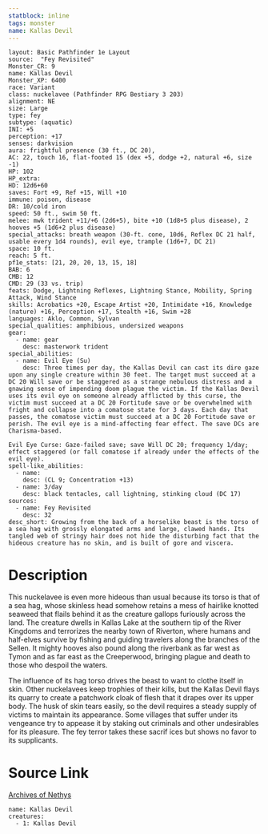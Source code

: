 ```yaml
---
statblock: inline
tags: monster
name: Kallas Devil
---
```

```statblock
layout: Basic Pathfinder 1e Layout
source:  "Fey Revisited"
Monster_CR: 9
name: Kallas Devil
Monster_XP: 6400
race: Variant
class: nuckelavee (Pathfinder RPG Bestiary 3 203)
alignment: NE
size: Large
type: fey
subtype: (aquatic)
INI: +5
perception: +17
senses: darkvision
aura: frightful presence (30 ft., DC 20),
AC: 22, touch 16, flat-footed 15 (dex +5, dodge +2, natural +6, size -1)
HP: 102
HP_extra: 
HD: 12d6+60
saves: Fort +9, Ref +15, Will +10
immune: poison, disease
DR: 10/cold iron
speed: 50 ft., swim 50 ft.
melee: mwk trident +11/+6 (2d6+5), bite +10 (1d8+5 plus disease), 2 hooves +5 (1d6+2 plus disease)
special_attacks: breath weapon (30-ft. cone, 10d6, Reflex DC 21 half, usable every 1d4 rounds), evil eye, trample (1d6+7, DC 21)
space: 10 ft.
reach: 5 ft.
pf1e_stats: [21, 20, 20, 13, 15, 18]
BAB: 6
CMB: 12
CMD: 29 (33 vs. trip)
feats: Dodge, Lightning Reflexes, Lightning Stance, Mobility, Spring Attack, Wind Stance
skills: Acrobatics +20, Escape Artist +20, Intimidate +16, Knowledge (nature) +16, Perception +17, Stealth +16, Swim +28
languages: Aklo, Common, Sylvan
special_qualities: amphibious, undersized weapons
gear:
  - name: gear
    desc: masterwork trident
special_abilities:
  - name: Evil Eye (Su)
    desc: Three times per day, the Kallas Devil can cast its dire gaze upon any single creature within 30 feet. The target must succeed at a DC 20 Will save or be staggered as a strange nebulous distress and a gnawing sense of impending doom plague the victim. If the Kallas Devil uses its evil eye on someone already afflicted by this curse, the victim must succeed at a DC 20 Fortitude save or be overwhelmed with fright and collapse into a comatose state for 3 days. Each day that passes, the comatose victim must succeed at a DC 20 Fortitude save or perish. The evil eye is a mind-affecting fear effect. The save DCs are Charisma-based. 

Evil Eye Curse: Gaze-failed save; save Will DC 20; frequency 1/day; effect staggered (or fall comatose if already under the effects of the evil eye).
spell-like_abilities:
  - name:
    desc: (CL 9; Concentration +13)
  - name: 3/day
    desc: black tentacles, call lightning, stinking cloud (DC 17)
sources:
  - name: Fey Revisited
    desc: 32
desc_short: Growing from the back of a horselike beast is the torso of a sea hag with grossly elongated arms and large, clawed hands. Its tangled web of stringy hair does not hide the disturbing fact that the hideous creature has no skin, and is built of gore and viscera. 
```
# Description
This nuckelavee is even more hideous than usual because its torso is that of a sea hag, whose skinless head somehow retains a mess of hairlike knotted seaweed that flails behind it as the creature gallops furiously across the land. The creature dwells in Kallas Lake at the southern tip of the River Kingdoms and terrorizes the nearby town of Riverton, where humans and half-elves survive by fishing and guiding travelers along the branches of the Sellen. It mighty hooves also pound along the riverbank as far west as Tymon and as far east as the Creeperwood, bringing plague and death to those who despoil the waters. 

The influence of its hag torso drives the beast to want to clothe itself in skin. Other nuckelavees keep trophies of their kills, but the Kallas Devil flays its quarry to create a patchwork cloak of flesh that it drapes over its upper body. The husk of skin tears easily, so the devil requires a steady supply of victims to maintain its appearance. Some villages that suffer under its vengeance try to appease it by staking out criminals and other undesirables for its pleasure. The fey terror takes these sacrif ices but shows no favor to its supplicants.
# Source Link
[Archives of Nethys](https://aonprd.com/MonsterDisplay.aspx?ItemName=Kallas%20Devil)
```encounter-table
name: Kallas Devil
creatures:
  - 1: Kallas Devil
```
